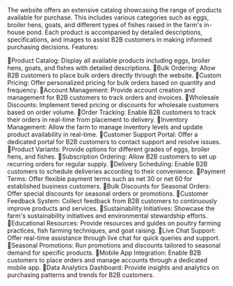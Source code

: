 The website offers an extensive catalog showcasing the range of products available for purchase. This includes various categories such as eggs, broiler hens, goats, and different types of fishes raised in the farm's in-house pond. Each product is accompanied by detailed descriptions, specifications, and images to assist B2B customers in making informed purchasing decisions.
Features:


Product Catalog: Display all available products including eggs, broiler hens, goats, and fishes with detailed descriptions.
Bulk Ordering: Allow B2B customers to place bulk orders directly through the website.
Custom Pricing: Offer personalized pricing for bulk orders based on quantity and frequency.
Account Management: Provide account creation and management for B2B customers to track orders and invoices.
Wholesale Discounts: Implement tiered pricing or discounts for wholesale customers based on order volume.
Order Tracking: Enable B2B customers to track their orders in real-time from placement to delivery.
Inventory Management: Allow the farm to manage inventory levels and update product availability in real-time.
Customer Support Portal: Offer a dedicated portal for B2B customers to contact support and resolve issues.
Product Variants: Provide options for different grades of eggs, broiler hens, and fishes.
Subscription Ordering: Allow B2B customers to set up recurring orders for regular supply.
Delivery Scheduling: Enable B2B customers to schedule deliveries according to their convenience.
Payment Terms: Offer flexible payment terms such as net 30 or net 60 for established business customers.
Bulk Discounts for Seasonal Orders: Offer special discounts for seasonal orders or promotions.
Customer Feedback System: Collect feedback from B2B customers to continuously improve products and services.
Sustainability Initiatives: Showcase the farm's sustainability initiatives and environmental stewardship efforts.
Educational Resources: Provide resources and guides on poultry farming practices, fish farming techniques, and goat raising.
Live Chat Support: Offer real-time assistance through live chat for quick queries and support.
Seasonal Promotions: Run promotions and discounts tailored to seasonal demand for specific products.
Mobile App Integration: Enable B2B customers to place orders and manage accounts through a dedicated mobile app.
Data Analytics Dashboard: Provide insights and analytics on purchasing patterns and trends for B2B customers.
